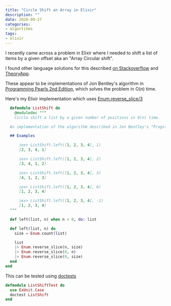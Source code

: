 ```yaml
---
title: "Circle Shift an Array in Elixir"
description: ""
date: 2020-09-27
categories:
- algortihms
tags:
- elixir
---
```


I recently came across a problem in Elixir where I needed to shift a list of items by a given offset aka an "Array Circular shift".

I found other language solutions for this described [on Stackoverflow](https://stackoverflow.com/questions/876293/fastest-algorithm-for-circle-shift-n-sized-array-for-m-position) and [TheoryApp](http://theoryapp.com/array-circular-shift/).

These appear to be implementations of Jon Bentley's algorithm in [Programming Pearls 2nd Edition](https://www.oreilly.com/library/view/programming-pearls-second/9780134498058/), which solves the problem in O(n) time.

Here's my Elixir implementation which uses [Enum.reverse_slice/3](https://hexdocs.pm/elixir/Enum.html#reverse_slice/3)

```elixir
  defmodule ListShift do
    @moduledoc """
    Circle shift a list by a given number of positions in O(n) time.

  An implementation of the algorithm described in Jon Bentley's "Programming Pearls 2nd Edition".

  ## Examples

      iex> ListShift.left([1, 2, 3, 4], 1)
      [2, 3, 4, 1]

      iex> ListShift.left([1, 2, 3, 4], 2)
      [3, 4, 1, 2]

      iex> ListShift.left([1, 2, 3, 4], 3)
      [4, 1, 2, 3]

      iex> ListShift.left([1, 2, 3, 4], 6)
      [1, 2, 3, 4]

      iex> ListShift.left([1, 2, 3, 4], -1)
      [1, 2, 3, 4]
  """

  def left(list, n) when n < 0, do: list

  def left(list, n) do
    size = Enum.count(list)

    list
    |> Enum.reverse_slice(n, size)
    |> Enum.reverse_slice(0, n)
    |> Enum.reverse_slice(0, size)
  end
end
```

This can be tested using
[doctests](https://elixir-lang.org/getting-started/mix-otp/docs-tests-and-with.html#doctests)

```elixir
defmodule ListShiftTest do
  use ExUnit.Case
  doctest ListShift
end
```

